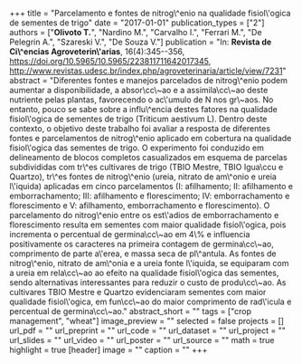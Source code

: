 +++
title = "Parcelamento e fontes de nitrog\\^enio na qualidade fisiol\\'ogica de sementes de trigo"
date = "2017-01-01"
publication_types = ["2"]
authors = ["**Olivoto T.**", "Nardino M.", "Carvalho I.", "Ferrari M.", "De Pelegrin A.", "Szareski V.", "De Souza V."]
publication = "In: **Revista de Ci\\^encias Agroveterin\\'arias**, 16(4):345--356, https://doi.org/10.5965/10.5965/223811711642017345, http://www.revistas.udesc.br/index.php/agroveterinaria/article/view/7231"
abstract = "Diferentes fontes e manejos parcelados de nitrog\\^enio podem aumentar a disponibilidade, a absor\\cc\\~ao e a assimila\\cc\\~ao deste nutriente pelas plantas, favorecendo o ac\\'umulo de N nos gr\\~aos. No entanto, pouco se sabe sobre a influ\\^encia destes fatores na qualidade fisiol\\'ogica de sementes de trigo (Triticum aestivum L). Dentro deste contexto, o objetivo deste trabalho foi avaliar a resposta de diferentes fontes e parcelamentos de nitrog\\^enio aplicado em cobertura na qualidade fisiol\\'ogica das sementes de trigo. O experimento foi conduzido em delineamento de blocos completos casualizados em esquema de parcelas subdivididas com tr\\^es cultivares de trigo (TBIO Mestre, TBIO Igua\\ccu e Quartzo), tr\\^es fontes de nitrog\\^enio (ureia, nitrato de am\\^onio e ureia l\\'iquida) aplicadas em cinco parcelamentos (I: afilhamento; II: afilhamento e emborrachamento; III: afilhamento e florescimento; IV: emborrachamento e florescimento e V: afilhamento, emborrachamento e florescimento). O parcelamento do nitrog\\^enio entre os est\\'adios de emborrachamento e florescimento resulta em sementes com maior qualidade fisiol\\'ogica, pois incrementa o percentual de germina\\cc\\~ao em 4\\% e influencia positivamente os caracteres na primeira contagem de germina\\cc\\~ao, comprimento de parte a\\'erea, e massa seca de pl\\^antula. As fontes de nitrog\\^enio, nitrato de am\\^onia e a ureia fonte l\\'iquida, se equiparam com a ureia em rela\\cc\\~ao ao efeito na qualidade fisiol\\'ogica das sementes, sendo alternativas interessantes para reduzir o custo de produ\\cc\\~ao. As cultivares TBIO Mestre e Quartzo evidenciaram sementes com maior qualidade fisiol\\'ogica, em fun\\cc\\~ao do maior comprimento de rad\\'icula e percentual de germina\\cc\\~ao."
abstract_short = ""
tags = ["crop management", "wheat"]
image_preview = ""
selected = false
projects = []
url_pdf = ""
url_preprint = ""
url_code = ""
url_dataset = ""
url_project = ""
url_slides = ""
url_video = ""
url_poster = ""
url_source = ""
math = true
highlight = true
[header]
image = ""
caption = ""
+++
